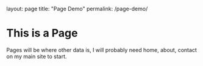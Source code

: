 layout: page
title: "Page Demo"
permalink: /page-demo/

# This is a Page

Pages will be where other data is, I will probably need home, about, contact on my main site to start.
